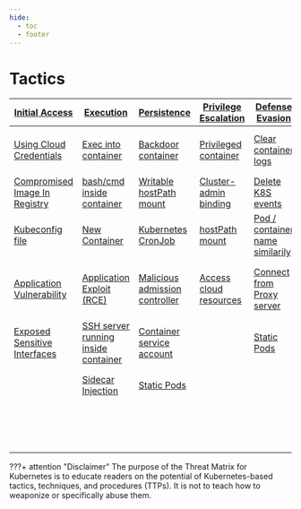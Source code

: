 ```yaml
---
hide:
  - toc
  - footer
---
```


# Tactics

|[Initial Access](tactics/InitialAccess/index.md)|[Execution](tactics/Execution/index.md)|[Persistence](tactics/Persistence/index.md)|[Privilege Escalation](tactics/PrivilegeEscalation/index.md)|[Defense Evasion](tactics/DefenseEvasion/index.md)|[Credential Access](tactics/CredentialAccess/index.md)|[Discovery](tactics/Discovery/index.md)|[Lateral Movement](tactics/LateralMovement/index.md)|[Collection](tactics/Collection/index.md)|[Impact](tactics/Impact/index.md)|
|--------------|---------|-----------|--------------------|---------------|-----------------|---------|----------------|----------|------|
|[Using Cloud Credentials](techniques/Using%20Cloud%20Credentials.md)|[Exec into container](techniques/Exec%20into%20container.md)|[Backdoor container](techniques/Backdoor%20container.md)|[Privileged container](techniques/Privileged%20container.md)|[Clear container logs](techniques/Clear%20container%20logs.md)|[List K8S secrets](techniques/List%20K8S%20secrets.md)|[Access Kubernetes API server](techniques/Access%20the%20K8S%20API%20server.md)|[Access cloud resources](techniques/Access%20cloud%20resources.md)|[images from a private registry](techniques/images%20from%20a%20private%20registry.md)|[Data Destruction](techniques/Data%20destruction.md)|
|[Compromised Image In Registry](techniques/Compromised%20Image%20In%20Registry.md)|[bash/cmd inside container](techniques/bash%20or%20cmd%20inside%20container.md)|[Writable hostPath mount](techniques/Writable%20hostPath%20mount.md)|[Cluster-admin binding](techniques/Cluster-admin%20binding.md)|[Delete K8S events](techniques/Delete%20K8S%20events.md)|[Mount service principal](techniques/Mount%20service%20principal.md)|[Access Kubelet API](techniques/Access%20Kubelet%20API.md)|[Container service account](techniques/container%20service%20account.md)||[Resource hijacking](techniques/Resource%20hijacking.md)|
|[Kubeconfig file](techniques/Kubeconfig%20file.md)|[New Container](techniques/New%20Container.md)|[Kubernetes CronJob](techniques/Kubernetes%20CronJob.md)|[hostPath mount](techniques/Writable%20hostPath%20mount.md)|[Pod / container name similarily](techniques/Pod%20or%20container%20name%20similarily.md)|[Container service account](techniques/container%20service%20account.md)|[Network mapping](techniques/Network%20mapping.md)|[Cluster internal networking](techniques/Cluster%20internal%20networking.md)||[Denial of Service](techniques/Denial%20of%20service.md)|
|[Application Vulnerability](techniques/Application%20Vulnerability.md)|[Application Exploit (RCE)](techniques/Application%20Exploit%20(RCE).md)|[Malicious admission controller](techniques/Malicious%20admission%20controller.md)|[Access cloud resources](techniques/Access%20cloud%20resources.md)|[Connect from Proxy server](techniques/Connect%20from%20Proxy%20server.md)|[Application credentials in configuration files](techniques/Application%20credentials%20in%20configuration%20files.md)|[Access Kubernetes dasbhoard](techniques/Access%20Kubernetes%20dasbhoard.md)|[Application credentials in configuration files](techniques/Application%20credentials%20in%20configuration%20files.md)|||
|[Exposed Sensitive Interfaces](techniques/Exposed%20sensitive%20interfaces.md)|[SSH server running inside container](techniques/SSH%20server%20running%20inside%20container.md)|[Container service account](techniques/container%20service%20account.md)||[Static Pods](techniques/Static%20Pods.md)|[Access managed identity credentials](techniques/Access%20managed%20identity%20credentials.md)|[Instance Metadata API](techniques/Instance%20Metadata%20API.md)|[Writable hostPath mount](techniques/Writable%20hostPath%20mount.md)|||
||[Sidecar Injection](techniques/Sidecar%20Injection.md)|[Static Pods](techniques/Static%20Pods.md)|||[Malicious Admission controller](techniques/Malicious%20admission%20controller.md)||[CoreDNS poisoning](techniques/CoreDNS%20poisoning.md)|||
||||||||[ARP poisoning and IP spoofing](techniques/ARP%20poisoning%20and%20IP%20spoofing.md)||



???+ attention "Disclaimer"
	The purpose of the Threat Matrix for Kubernetes is to educate readers on the potential of Kubernetes-based tactics, techniques, and procedures (TTPs). It is not to teach how to weaponize or specifically abuse them.
